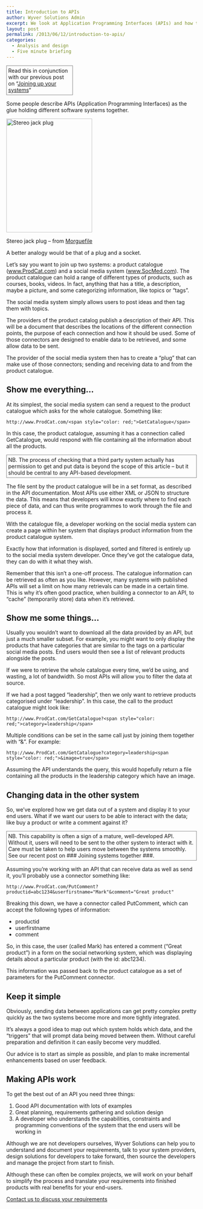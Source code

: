 ```yaml
---
title: Introduction to APIs
author: Wyver Solutions Admin
excerpt: We look at Application Programming Interfaces (APIs) and how they can help to join up systems by sharing data using a standardized, documented interface.
layout: post
permalink: /2013/06/12/introduction-to-apis/
categories:
  - Analysis and design
  - Five minute briefing
---
```

<p style="border: 1px solid gray; width: 33%; padding: 4px; text-align: left;">
  Read this in conjunction with our previous post on &#8220;<a title="Joining up your systems" href="http://www.wyversolutions.co.uk/cms/2013/06/03/joining-up-your-systems/">Joining up your systems</a>&#8220;
</p>

Some people describe APIs (Application Programming Interfaces) as the glue holding different software systems together.

<div id="attachment_708" style="width: 237px" class="wp-caption alignright">
  <img class="size-medium wp-image-708" alt="Stereo jack plug" src="http://www.wyversolutions.co.uk/cms/wp-content/uploads/2013/06/jack_plug_small-227x300.jpeg" width="227" height="300" />
  
  <p class="wp-caption-text">
    Stereo jack plug &#8211; from <a href="http://www.morguefile.com/">Morguefile</a>
  </p>
</div>

A better analogy would be that of a plug and a socket.

Let&#8217;s say you want to join up two systems: a product catalogue (www.ProdCat.com) and a social media system (www.SocMed.com). The product catalogue can hold a range of different types of products, such as courses, books, videos. In fact, anything that has a title, a description, maybe a picture, and some categorizing information, like topics or &#8220;tags&#8221;.

The social media system simply allows users to post ideas and then tag them with topics.

The providers of the product catalog publish a description of their API. This will be a document that describes the locations of the different connection points, the purpose of each connection and how it should be used. Some of those connectors are designed to enable data to be retrieved, and some allow data to be sent.

The provider of the social media system then has to create a &#8220;plug&#8221; that can make use of those connectors; sending and receiving data to and from the product catalogue.

## Show me everything&#8230;

At its simplest, the social media system can send a request to the product catalogue which asks for the whole catalogue. Something like:

`http://www.ProdCat.com/<span style="color: red;">GetCatalogue</span>`

In this case, the product catalogue, assuming it has a connection called GetCatalogue, would respond with file containing all the information about all the products.

<p style="border: 1px solid gray; padding: 4px;">
  NB. The process of checking that a third party system actually has permission to get and put data is beyond the scope of this article &#8211; but it should be central to any API-based development.
</p>

The file sent by the product catalogue will be in a set format, as described in the API documentation. Most APIs use either XML or JSON to structure the data. This means that developers will know exactly where to find each piece of data, and can thus write programmes to work through the file and process it.

With the catalogue file, a developer working on the social media system can create a page within her system that displays product information from the product catalogue system.

Exactly how that information is displayed, sorted and filtered is entirely up to the social media system developer. Once they&#8217;ve got the catalogue data, they can do with it what they wish.

Remember that this isn&#8217;t a one-off process. The catalogue information can be retrieved as often as you like. However, many systems with published APIs will set a limit on how many retrievals can be made in a certain time. This is why it&#8217;s often good practice, when building a connector to an API, to &#8220;cache&#8221; (temporarily store) data when it&#8217;s retrieved.

## Show me some things&#8230;

Usually you wouldn&#8217;t want to download all the data provided by an API, but just a much smaller subset. For example, you might want to only display the products that have categories that are similar to the tags on a particular social media posts. End users would then see a list of relevant products alongside the posts.

If we were to retrieve the whole catalogue every time, we&#8217;d be using, and wasting, a lot of bandwidth. So most APIs will allow you to filter the data at source.

If we had a post tagged &#8220;leadership&#8221;, then we only want to retrieve products categorised under &#8220;leadership&#8221;. In this case, the call to the product catalogue might look like:

`http://www.ProdCat.com/GetCatalogue?<span style="color: red;">category=leadership</span>`

Multiple conditions can be set in the same call just by joining them together with &#8220;&&#8221;. For example:

`http://www.ProdCat.com/GetCatalogue?category=leadership<span style="color: red;">&image=true</span>`

Assuming the API understands the query, this would hopefully return a file containing all the products in the leadership category which have an image.

## Changing data in the other system

So, we&#8217;ve explored how we get data out of a system and display it to your end users. What if we want our users to be able to interact with the data; like buy a product or write a comment against it?

<p style="border: 1px solid gray; padding: 4px;">
  NB. This capability is often a sign of a mature, well-developed API. Without it, users will need to be sent to the other system to interact with it. Care must be taken to help users move between the systems smoothly. See our recent post on ### Joining systems together ###.
</p>

Assuming you&#8217;re working with an API that can receive data as well as send it, you&#8217;ll probably use a connector something like:

`http://www.ProdCat.com/PutComment?productid=abc1234&userfirstname="Mark"&comment="Great product"`

Breaking this down, we have a connector called PutComment, which can accept the following types of information:

  * productid
  * userfirstname
  * comment

So, in this case, the user (called Mark) has entered a comment (&#8220;Great product&#8221;) in a form on the social networking system, which was displaying details about a particular product (with the id: abc1234).

This information was passed back to the product catalogue as a set of parameters for the PutComment connector.

## Keep it simple

Obviously, sending data between applications can get pretty complex pretty quickly as the two systems become more and more tightly integrated.

It&#8217;s always a good idea to map out which system holds which data, and the &#8220;triggers&#8221; that will prompt data being moved between them. Without careful preparation and definition it can easily become very muddled.

Our advice is to start as simple as possible, and plan to make incremental enhancements based on user feedback.

## Making APIs work

To get the best out of an API you need three things:

  1. Good API documentation with lots of examples
  2. Great planning, requirements gathering and solution design
  3. A developer who understands the capabilities, constraints and programming conventions of the system that the end users will be working in

Although we are not developers ourselves, Wyver Solutions can help you to understand and document your requirements, talk to your system providers, design solutions for developers to take forward, then source the developers and manage the project from start to finish.

Although these can often be complex projects, we will work on your behalf to simplify the process and translate your requirements into finished products with real benefits for your end-users.

[Contact us to discuss your requirements][1]

 [1]: http://www.wyversolutions.co.uk/cms/contact-us/ "Contact us"